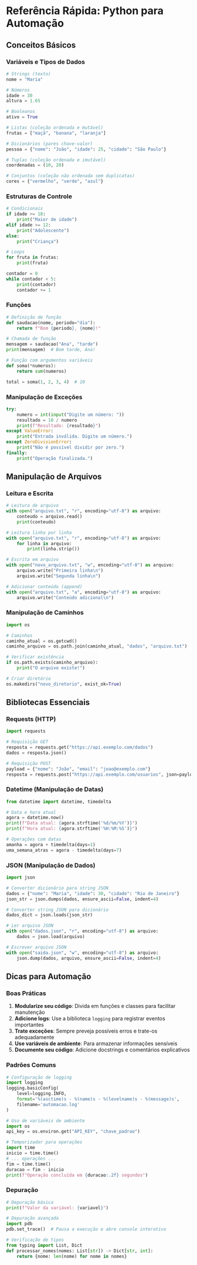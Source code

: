# Referência Rápida: Python para Automação

## Conceitos Básicos

### Variáveis e Tipos de Dados
```python
# Strings (texto)
nome = "Maria"

# Números
idade = 30
altura = 1.65

# Booleanos
ativo = True

# Listas (coleção ordenada e mutável)
frutas = ["maçã", "banana", "laranja"]

# Dicionários (pares chave-valor)
pessoa = {"nome": "João", "idade": 25, "cidade": "São Paulo"}

# Tuplas (coleção ordenada e imutável)
coordenadas = (10, 20)

# Conjuntos (coleção não ordenada sem duplicatas)
cores = {"vermelho", "verde", "azul"}
```

### Estruturas de Controle
```python
# Condicionais
if idade >= 18:
    print("Maior de idade")
elif idade >= 12:
    print("Adolescente")
else:
    print("Criança")

# Loops
for fruta in frutas:
    print(fruta)

contador = 0
while contador < 5:
    print(contador)
    contador += 1
```

### Funções
```python
# Definição de função
def saudacao(nome, periodo="dia"):
    return f"Bom {periodo}, {nome}!"

# Chamada de função
mensagem = saudacao("Ana", "tarde")
print(mensagem)  # Bom tarde, Ana!

# Função com argumentos variáveis
def soma(*numeros):
    return sum(numeros)

total = soma(1, 2, 3, 4)  # 10
```

### Manipulação de Exceções
```python
try:
    numero = int(input("Digite um número: "))
    resultado = 10 / numero
    print(f"Resultado: {resultado}")
except ValueError:
    print("Entrada inválida. Digite um número.")
except ZeroDivisionError:
    print("Não é possível dividir por zero.")
finally:
    print("Operação finalizada.")
```

## Manipulação de Arquivos

### Leitura e Escrita
```python
# Leitura de arquivo
with open("arquivo.txt", "r", encoding="utf-8") as arquivo:
    conteudo = arquivo.read()
    print(conteudo)

# Leitura linha por linha
with open("arquivo.txt", "r", encoding="utf-8") as arquivo:
    for linha in arquivo:
        print(linha.strip())

# Escrita em arquivo
with open("novo_arquivo.txt", "w", encoding="utf-8") as arquivo:
    arquivo.write("Primeira linha\n")
    arquivo.write("Segunda linha\n")

# Adicionar conteúdo (append)
with open("arquivo.txt", "a", encoding="utf-8") as arquivo:
    arquivo.write("Conteúdo adicional\n")
```

### Manipulação de Caminhos
```python
import os

# Caminhos
caminho_atual = os.getcwd()
caminho_arquivo = os.path.join(caminho_atual, "dados", "arquivo.txt")

# Verificar existência
if os.path.exists(caminho_arquivo):
    print("O arquivo existe!")

# Criar diretório
os.makedirs("novo_diretorio", exist_ok=True)
```

## Bibliotecas Essenciais

### Requests (HTTP)
```python
import requests

# Requisição GET
resposta = requests.get("https://api.exemplo.com/dados")
dados = resposta.json()

# Requisição POST
payload = {"nome": "João", "email": "joao@exemplo.com"}
resposta = requests.post("https://api.exemplo.com/usuarios", json=payload)
```

### Datetime (Manipulação de Datas)
```python
from datetime import datetime, timedelta

# Data e hora atual
agora = datetime.now()
print(f"Data atual: {agora.strftime('%d/%m/%Y')}")
print(f"Hora atual: {agora.strftime('%H:%M:%S')}")

# Operações com datas
amanha = agora + timedelta(days=1)
uma_semana_atras = agora - timedelta(days=7)
```

### JSON (Manipulação de Dados)
```python
import json

# Converter dicionário para string JSON
dados = {"nome": "Maria", "idade": 30, "cidade": "Rio de Janeiro"}
json_str = json.dumps(dados, ensure_ascii=False, indent=4)

# Converter string JSON para dicionário
dados_dict = json.loads(json_str)

# Ler arquivo JSON
with open("dados.json", "r", encoding="utf-8") as arquivo:
    dados = json.load(arquivo)

# Escrever arquivo JSON
with open("saida.json", "w", encoding="utf-8") as arquivo:
    json.dump(dados, arquivo, ensure_ascii=False, indent=4)
```

## Dicas para Automação

### Boas Práticas
1. **Modularize seu código**: Divida em funções e classes para facilitar manutenção
2. **Adicione logs**: Use a biblioteca `logging` para registrar eventos importantes
3. **Trate exceções**: Sempre preveja possíveis erros e trate-os adequadamente
4. **Use variáveis de ambiente**: Para armazenar informações sensíveis
5. **Documente seu código**: Adicione docstrings e comentários explicativos

### Padrões Comuns
```python
# Configuração de logging
import logging
logging.basicConfig(
    level=logging.INFO,
    format='%(asctime)s - %(name)s - %(levelname)s - %(message)s',
    filename='automacao.log'
)

# Uso de variáveis de ambiente
import os
api_key = os.environ.get("API_KEY", "chave_padrao")

# Temporizador para operações
import time
inicio = time.time()
# ... operações ...
fim = time.time()
duracao = fim - inicio
print(f"Operação concluída em {duracao:.2f} segundos")
```

### Depuração
```python
# Depuração básica
print(f"Valor da variável: {variavel}")

# Depuração avançada
import pdb
pdb.set_trace()  # Pausa a execução e abre console interativo

# Verificação de tipos
from typing import List, Dict
def processar_nomes(nomes: List[str]) -> Dict[str, int]:
    return {nome: len(nome) for nome in nomes}
```
